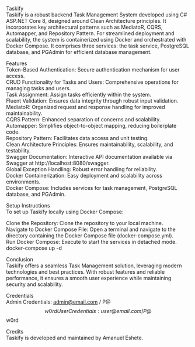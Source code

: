 Taskify        
Taskify is a robust backend Task Management System developed using C# ASP.NET Core 8, designed around Clean Architecture principles. It incorporates key architectural patterns such as MediatoR, CQRS, Automapper, and Repository Pattern. For streamlined deployment and scalability, the system is containerized using Docker and orchestrated with Docker Compose. It comprises three services: the task service, PostgreSQL database, and PGAdmin for efficient database management.

Features              
Token-Based Authentication: Secure authentication mechanism for user access.                     
CRUD Functionality for Tasks and Users: Comprehensive operations for managing tasks and users.              
Task Assignment: Assign tasks efficiently within the system.               
Fluent Validation: Ensures data integrity through robust input validation.                 
MediatoR: Organized request and response handling for improved maintainability.             
CQRS Pattern: Enhanced separation of concerns and scalability.                 
Automapper: Simplifies object-to-object mapping, reducing boilerplate code.                 
Repository Pattern: Facilitates data access and unit testing.                
Clean Architecture Principles: Ensures maintainability, scalability, and testability.                    
Swagger Documentation: Interactive API documentation available via Swagger at http://localhost:8080/swagger.                
Global Exception Handling: Robust error handling for reliability.             
Docker Containerization: Easy deployment and scalability across environments.                     
Docker Compose: Includes services for task management, PostgreSQL database, and PGAdmin.       
                    
Setup Instructions                          
To set up Taskify locally using Docker Compose:                         

Clone the Repository: Clone the repository to your local machine.          
Navigate to Docker Compose File: Open a terminal and navigate to the directory containing the Docker Compose file (docker-compose.yml).            
Run Docker Compose: Execute to start the services in detached mode.                                   
docker-compose up -d       
         
Conclusion         
Taskify offers a seamless Task Management solution, leveraging modern technologies and best practices. With robust features and reliable performance, it ensures a smooth user experience while maintaining security and scalability.

Credentials           
Admin Credentials: admin@email.com / P@$$w0rd            
User Credentials: user@email.com / P@$$w0rd        

Credits        
Taskify is developed and maintained by Amanuel Eshete.   

